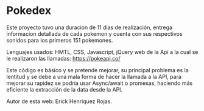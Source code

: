 # Pokedex

Este proyecto tuvo una duracion de 11 dias de realización, entrega informacion detallada de cada pokemon y cuenta con sus respectivos sonidos para los primeros 151 pokemones.

Lenguajes usados: HMTL, CSS, Javascript, jQuery web de la Api a la cual se le realizaron las llamadas: https://pokeapi.co/

Este código es básico y se pretende mejorar, su principal problema es la lentitud y se debe a una mala forma de hacer la llamada a la API, para mejorar su rapidez se podría usar Async/await o promesas, haciendo más eficiente la extracción de la data desde la API.

Autor de esta web: Erick Henriquez Rojas.